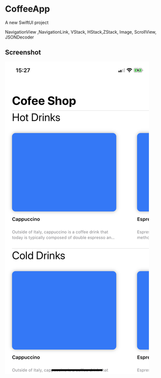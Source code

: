 # CoffeeApp

A new SwiftUI project 

NavigationView ,NavigationLink, VStack, HStack,ZStack, Image, ScrollView, JSONDecoder



## Screenshot

![image](https://github.com/ly05010419/CoffeeApp/blob/master/screenshot.png?raw=true)
